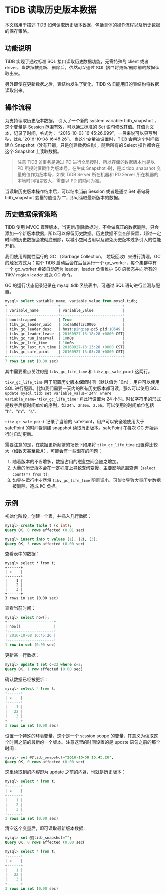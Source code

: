 # TiDB 读取历史版本数据

本文档用于描述 TiDB 如何读取历史版本数据，包括具体的操作流程以及历史数据的保存策略。

## 功能说明

TiDB 实现了通过标准 SQL 接口读取历史数据功能，无需特殊的 client 或者 driver。当数据被更新、删除后，依然可以通过 SQL 接口将更新/删除前的数据读取出来。

另外即使在更新数据之后，表结构发生了变化，TiDB 依旧能用旧的表结构将数据读取出来。

## 操作流程

为支持读取历史版本数据， 引入了一个新的 system variable: tidb_snapshot ，这个变量是 Session 范围有效，可以通过标准的 Set 语句修改其值。其值为文本，记录了时间，格式为：
“2016-10-08 16:45:26.999”，一般来说可以只写到秒，比如”2016-10-08 16:45:26”。
当这个变量被设置时，TiDB 会用这个时间戳建立 Snapshot（没有开销，只是创建数据结构），随后所有的 Select 操作都会在这个 Snapshot 上读取数据。

> 注意 TiDB 的事务是通过 PD 进行全局授时，所以存储的数据版本也是以 PD 所授时间戳作为版本号。在生成 Snapshot ·时，是以 tidb_snapshot 变量的值作为版本号，如果 TiDB Server 所在机器和 PD Server 所在机器的本地时间相差较大，需要以 PD 的时间为准。

当读取历史版本操作结束后，可以结束当前 Session 或者是通过 Set 语句将 tidb_snapshot 变量的值设为 ”“，即可读取最新版本的数据。

## 历史数据保留策略

TiDB 使用 MVCC 管理版本，当更新/删除数据时，不会做真正的数据删除，只会添加一个新版本数据，所以可以保留历史数据。历史数据不会全部保留，超过一定时间的历史数据会被彻底删除，以减小空间占用以及避免历史版本过多引入的性能开销。

我们使用周期性运行的 GC （Garbage Collection， 垃圾回收）来进行清理，GC 的触发方式为：每个 TiDB 启动后会在后台运行一个 gc_worker，每个集群中有一个 gc_worker 会被自动选为 leader，leader 负责维护 GC 的状态并向所有的 TiKV region leader 发送 GC 命令。

GC 的运行状态记录记录在 mysql.tidb 系统表中，可通过 SQL 语句进行监测与配置。

```sql
mysql> select variable_name, variable_value from mysql.tidb;
+-----------------------+----------------------------+
| variable_name         | variable_value             |
+-----------------------+----------------------------+
| bootstrapped          | True                       |
| tikv_gc_leader_uuid   | 55daa0dfc9c0006            |
| tikv_gc_leader_desc   | host:pingcap-pc5 pid:10549 |
| tikv_gc_leader_lease  | 20160927-13:18:28 +0800 CST|
| tikv_gc_run_interval  | 10m0s                      |
| tikv_gc_life_time     | 10m0s                      |
| tikv_gc_last_run_time | 20160927-13:13:28 +0800 CST|
| tikv_gc_safe_point    | 20160927-13:03:28 +0800 CST|
+-----------------------+----------------------------+
7 rows in set (0.00 sec)
```

其中需要重点关注的是 `tikv_gc_life_time` 和 `tikv_gc_safe_point` 这两行。

`tikv_gc_life_time` 用于配置历史版本保留时间（默认值为 10m），用户可以使用 SQL 进行配置。比如我们需要一天内的所有历史版本都可读，那么可以使用 SQL `update mysql.tidb set variable_value='24h' where variable_name='tikv_gc_life_time'` 将此行设置为 24 小时。时长字符串的形式是数字后接时间单位的序列，如 `24h`、`2h30m`、`2.5h`。可以使用的时间单位包括 "h"、"m"、"s"。

`tikv_gc_safe_point` 记录了当前的 safePoint，用户可以安全地使用大于 safePoint 的时间戳创建 snapshot 读取历史版本。safePoint 在每次 GC 开始运行时自动更新。

需要注意的是，在数据更新频繁的场景下如果将 `tikv_gc_life_time` 设置得比较大（如数天甚至数月），可能会有一些潜在的问题：

1. 随着版本的不断增多，数据占用的磁盘空间会随之增加。
2. 大量的历史版本会在一定程度上导致查询变慢，主要影响范围查询（`select count(*) from t`）。
3. 如果在运行中突然将 `tikv_gc_life_time` 配置调小，可能会导致大量历史数据被删除，造成 I/O 负担。

## 示例

初始化阶段，创建一个表，并插入几行数据：

```sql
mysql> create table t (c int);
Query OK, 0 rows affected (0.01 sec)

mysql> insert into t values (1), (2), (3);
Query OK, 3 rows affected (0.00 sec)
```

查看表中的数据：

```
mysql> select * from t;
+------+
| c    |
+------+
|    1 |
|    2 |
|    3 |
+------+
3 rows in set (0.00 sec)
```

查看当前时间：

```sql
mysql> select now();
+---------------------+
| now()               |
+---------------------+
| 2016-10-08 16:45:26 |
+---------------------+
1 row in set (0.00 sec)
```

更新某一行数据：

```sql
mysql> update t set c=22 where c=2;
Query OK, 1 row affected (0.00 sec)
```

确认数据已经被更新：

```sql
mysql> select * from t;
+------+
| c    |
+------+
|    1 |
|   22 |
|    3 |
+------+
3 rows in set (0.00 sec)
```

设置一个特殊的环境变量，这个是一个 session scope 的变量，其意义为读取这个时间之前的最新的一个版本。注意这里的时间设置的是 update 语句之前的那个时间：

```sql
mysql> set @@tidb_snapshot="2016-10-08 16:45:26";
Query OK, 0 rows affected (0.00 sec)
```

这里读取到的内容即为 update 之前的内容，也就是历史版本：

```sql
mysql> select * from t;
+------+
| c    |
+------+
|    1 |
|    2 |
|    3 |
+------+
3 rows in set (0.00 sec)
```

清空这个变量后，即可读取最新版本数据：

```sql
mysql> set @@tidb_snapshot="";
Query OK, 0 rows affected (0.00 sec)
```

```sql
mysql> select * from t;
+------+
| c    |
+------+
|    1 |
|   22 |
|    3 |
+------+
3 rows in set (0.00 sec)
```
